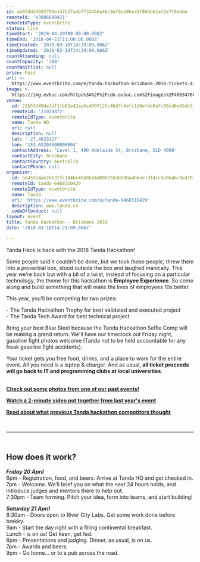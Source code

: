 ```yaml
---
id: ae03ddd4592708e147b37a4e7732466a4bc9ef0aa9be45f86bb61af2e7f0adde
remoteId: '43086680421'
remoteIdType: eventbrite
status: live
timeStart: '2018-04-20T08:00:00.000Z'
timeEnd: '2018-04-21T11:00:00.000Z'
timeCreated: '2018-03-10T14:29:09.806Z'
timeUpdated: '2018-03-10T14:29:09.806Z'
countAttending: null
countCapacity: '300'
countWaitlist: null
price: Paid
url: >-
  https://www.eventbrite.com/e/tanda-hackathon-brisbane-2018-tickets-43086680421?aff=ebapi
image: >-
  https://img.evbuc.com/https%3A%2F%2Fcdn.evbuc.com%2Fimages%2F40834760%2F88702671483%2F1%2Foriginal.jpg?s=0e713f7e16cb1c77224f1e3db2adde59
venue:
  id: 22b53d494e3df11b82e42aa5c4007125c40d7c4afc1d8efeb0a7c88cd0e45dc5
  remoteId: '21020872'
  remoteIdType: eventbrite
  name: Tanda HQ
  url: null
  description: null
  lat: '-27.4623227'
  lon: '153.03204600000004'
  contactAddress: 'Level 1, 490 Adelaide St, Brisbane, QLD 4000'
  contactCity: Brisbane
  contactCountry: Australia
  contactPhone: null
organizer:
  id: be45554ae2b637fc184be45686d4d09675b3b508a4b6ee1df4cc5e8646c9ed7b
  remoteId: tanda-6468310429
  remoteIdType: eventbrite
  name: Tanda
  url: 'https://www.eventbrite.com/o/tanda-6468310429'
  description: www.tanda.co
  codeOfConduct: null
layout: event
title: Tanda Hackathon - Brisbane 2018
date: '2018-03-10T14:29:09.806Z'

---
```

<P>Tanda Hack is back with the 2018 Tanda Hackathon!</P>
<P>Some people said it couldn't be done, but we took those people, threw them into a proverbial box, stood outside the box and laughed manically. This year we're back but with a bit of a twist, instead of focusing on a particular technology, the theme for this hackathon is <STRONG>Employee Experience</STRONG>. So come along and build something that will make the lives of employees 10x better.</P>
<P>This year, you'll be competing for two prizes:</P>
<P>- The Tanda Hackathon Trophy for best validated and executed project<BR>- The Tanda Tech Award for best technical project<BR></P>
<P>Bring your best Blue Steel because the Tanda Hackathon Selfie Comp will be making a grand return. We'll have our timeclock out Friday night, gasoline fight photos welcome (Tanda not to be held accountable for any freak gasoline fight accidents).</P>
<P>Your ticket gets you free food, drinks, and a place to work for the entire event. All you need is a laptop &amp; charger. And as usual, <STRONG>all ticket proceeds will go back to IT and programming clubs at local universities</STRONG>.<BR></P>
<P><BR><STRONG><A HREF="https://drive.google.com/drive/folders/0B7XZWhY7Dd4PZGUtTENROGJrbmc?usp=sharing" TARGET="_blank" REL="noreferrer noopener nofollow noopener noreferrer nofollow">Check out some photos from one of our past events!</A></STRONG></P>
<P><A HREF="https://www.youtube.com/watch?v=Lq_KF0Hr8QI" TARGET="_blank" REL="noreferrer noopener nofollow noopener noreferrer nofollow"><STRONG>Watch a 2-minute video put together from last year's event</STRONG></A></P>
<P><STRONG><A HREF="https://medium.com/tanda-developers/tagged/hackathons" TARGET="_blank" REL="noreferrer noopener nofollow noopener noreferrer nofollow">Read about what previous Tanda hackathon competitors thought</A></STRONG></P>
<P><BR></P>
<HR>
<H2><STRONG><BR></STRONG>How does it work?</H2>
<P><EM><STRONG>Friday 20 April</STRONG><BR></EM>6pm - Registration, food, and beers. Arrive at Tanda HQ and get checked in.<BR>7pm - Welcome. We’ll brief you on what the next 24 hours holds, and introduce judges and mentors there to help out.<BR>7:30pm - Team forming. Pitch your idea, form into teams, and start building!</P>
<P><EM><STRONG>Saturday 21 April</STRONG><BR></EM>8:30am - Doors open to River City Labs. Get some work done before brekky.<BR>9am - Start the day right with a filling continental breakfast.<BR>Lunch - is on us! Get keen, get fed.<BR>6pm - Presentations and judging. Dinner, as usual, is on us.<BR>7pm - Awards and beers.<BR>9pm - Go home... or to a pub across the road.</P>
<P><SPAN><BR></SPAN></P>
